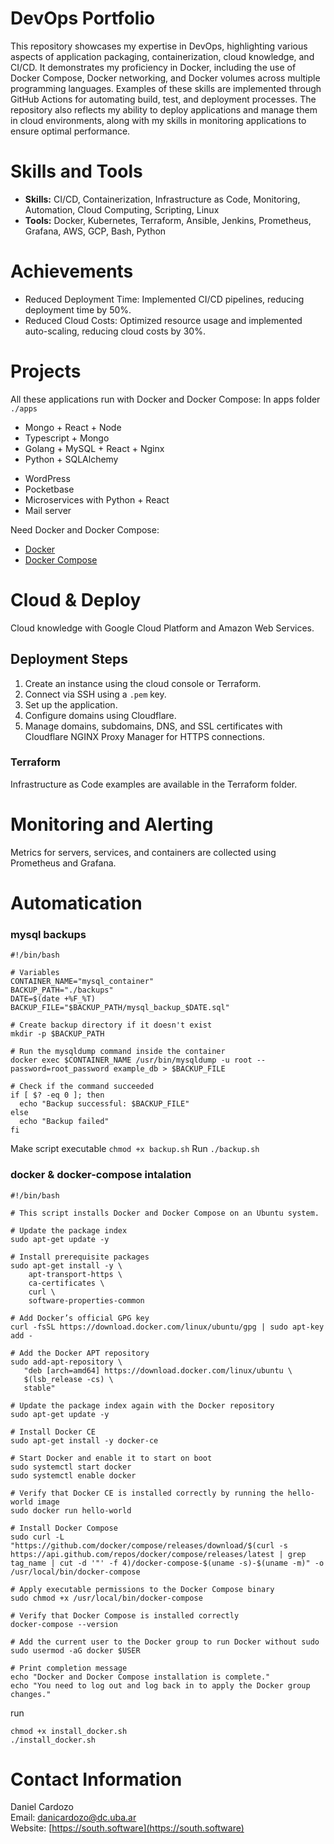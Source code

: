 # DevOps Portfolio
This repository showcases my expertise in DevOps, highlighting various aspects of application packaging, containerization, cloud knowledge, and CI/CD. It demonstrates my proficiency in Docker, including the use of Docker Compose, Docker networking, and Docker volumes across multiple programming languages. Examples of these skills are implemented through GitHub Actions for automating build, test, and deployment processes. The repository also reflects my ability to deploy applications and manage them in cloud environments, along with my skills in monitoring applications to ensure optimal performance.

# Skills and Tools
+ **Skills:** CI/CD, Containerization, Infrastructure as Code, Monitoring, Automation, Cloud Computing, Scripting, Linux
+ **Tools:** Docker, Kubernetes, Terraform, Ansible, Jenkins, Prometheus, Grafana, AWS, GCP, Bash, Python
# Achievements
- Reduced Deployment Time: Implemented CI/CD pipelines, reducing deployment time by 50%.
- Reduced Cloud Costs: Optimized resource usage and implemented auto-scaling, reducing cloud costs by 30%.
# Projects
All these applications run with Docker and Docker Compose:
In apps folder ```./apps```
- Mongo + React + Node
- Typescript + Mongo
- Golang + MySQL + React + Nginx
- Python + SQLAlchemy
<!-- - Java -->
- WordPress
- Pocketbase
- Microservices with Python + React
- Mail server

Need Docker and Docker Compose:
- [Docker](https://www.digitalocean.com/community/tutorial-collections/how-to-install-and-use-docker)
- [Docker Compose](https://www.digitalocean.com/community/tutorials/how-to-install-and-use-docker-compose-on-ubuntu-20-04)

# Cloud & Deploy
Cloud knowledge with Google Cloud Platform and Amazon Web Services.

## Deployment Steps
1. Create an instance using the cloud console or Terraform.
2. Connect via SSH using a `.pem` key.
3. Set up the application.
4. Configure domains using Cloudflare.
5. Manage domains, subdomains, DNS, and SSL certificates with Cloudflare NGINX Proxy Manager for HTTPS connections.

### Terraform
Infrastructure as Code examples are available in the Terraform folder.

# Monitoring and Alerting
Metrics for servers, services, and containers are collected using Prometheus and Grafana.

# Automatication
### mysql backups

```
#!/bin/bash

# Variables
CONTAINER_NAME="mysql_container"
BACKUP_PATH="./backups"
DATE=$(date +%F_%T)
BACKUP_FILE="$BACKUP_PATH/mysql_backup_$DATE.sql"

# Create backup directory if it doesn't exist
mkdir -p $BACKUP_PATH

# Run the mysqldump command inside the container
docker exec $CONTAINER_NAME /usr/bin/mysqldump -u root --password=root_password example_db > $BACKUP_FILE

# Check if the command succeeded
if [ $? -eq 0 ]; then
  echo "Backup successful: $BACKUP_FILE"
else
  echo "Backup failed"
fi
```
Make script executable
```chmod +x backup.sh```
Run
```./backup.sh```
### docker & docker-compose intalation
```
#!/bin/bash

# This script installs Docker and Docker Compose on an Ubuntu system.

# Update the package index
sudo apt-get update -y

# Install prerequisite packages
sudo apt-get install -y \
    apt-transport-https \
    ca-certificates \
    curl \
    software-properties-common

# Add Docker’s official GPG key
curl -fsSL https://download.docker.com/linux/ubuntu/gpg | sudo apt-key add -

# Add the Docker APT repository
sudo add-apt-repository \
   "deb [arch=amd64] https://download.docker.com/linux/ubuntu \
   $(lsb_release -cs) \
   stable"

# Update the package index again with the Docker repository
sudo apt-get update -y

# Install Docker CE
sudo apt-get install -y docker-ce

# Start Docker and enable it to start on boot
sudo systemctl start docker
sudo systemctl enable docker

# Verify that Docker CE is installed correctly by running the hello-world image
sudo docker run hello-world

# Install Docker Compose
sudo curl -L "https://github.com/docker/compose/releases/download/$(curl -s https://api.github.com/repos/docker/compose/releases/latest | grep tag_name | cut -d '"' -f 4)/docker-compose-$(uname -s)-$(uname -m)" -o /usr/local/bin/docker-compose

# Apply executable permissions to the Docker Compose binary
sudo chmod +x /usr/local/bin/docker-compose

# Verify that Docker Compose is installed correctly
docker-compose --version

# Add the current user to the Docker group to run Docker without sudo
sudo usermod -aG docker $USER

# Print completion message
echo "Docker and Docker Compose installation is complete."
echo "You need to log out and log back in to apply the Docker group changes."
```
run 
```
chmod +x install_docker.sh
./install_docker.sh
```

<!-- # Security
Implementing security best practices, including vulnerability assessments and automated security tasks. -->

# Contact Information
Daniel Cardozo  
Email: danicardozo@dc.uba.ar  
Website: [https://south.software](https://south.software)
